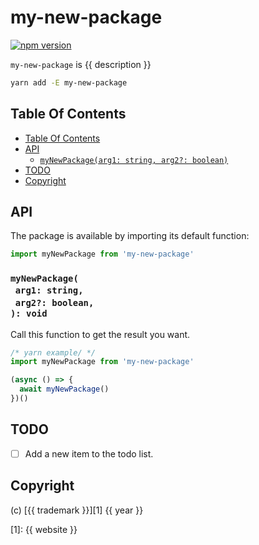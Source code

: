 # my-new-package

[![npm version](https://badge.fury.io/js/my-new-package.svg)](https://npmjs.org/package/my-new-package)

`my-new-package` is {{ description }}

```sh
yarn add -E my-new-package
```

## Table Of Contents

- [Table Of Contents](#table-of-contents)
- [API](#api)
  * [`myNewPackage(arg1: string, arg2?: boolean)`](#mynewpackagearg1-stringarg2-boolean-void)
- [TODO](#todo)
- [Copyright](#copyright)

## API

The package is available by importing its default function:

```js
import myNewPackage from 'my-new-package'
```

### `myNewPackage(`<br/>&nbsp;&nbsp;`arg1: string,`<br/>&nbsp;&nbsp;`arg2?: boolean,`<br/>`): void`

Call this function to get the result you want.

```js
/* yarn example/ */
import myNewPackage from 'my-new-package'

(async () => {
  await myNewPackage()
})()
```

## TODO

- [ ] Add a new item to the todo list.

## Copyright

(c) [{{ trademark }}][1] {{ year }}

[1]: {{ website }}
